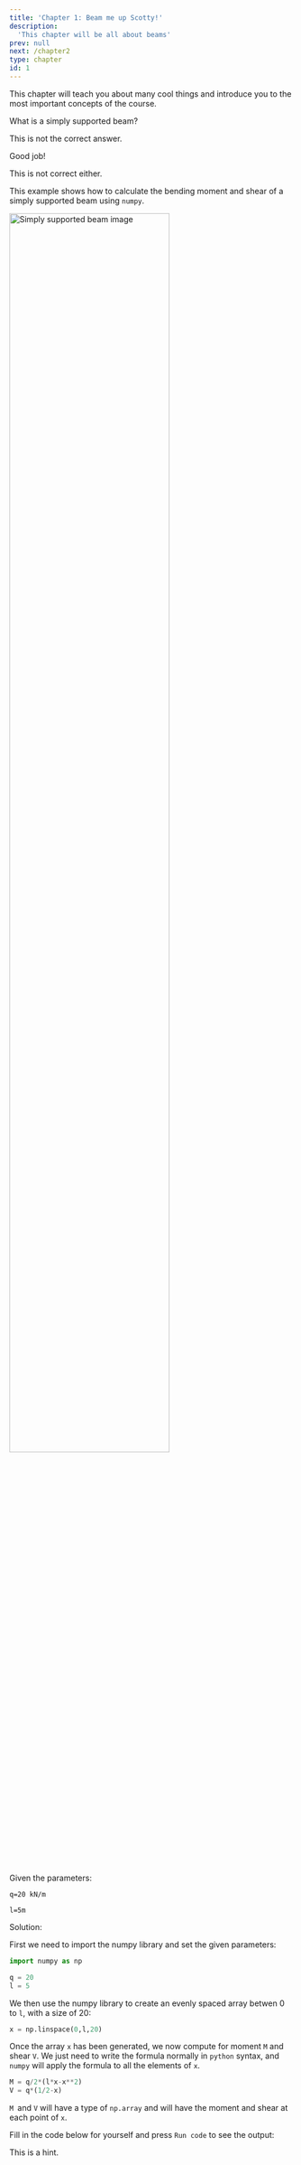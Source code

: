 ```yaml
---
title: 'Chapter 1: Beam me up Scotty!'
description:
  'This chapter will be all about beams'
prev: null
next: /chapter2
type: chapter
id: 1
---
```


<exercise id="1" title="Introduction" type="slides,video">

<slides source="chapter1_01_introduction" start="0:09" end="4:30">
</slides>
This chapter will teach you about many cool things and introduce you to the
  most important concepts of the course.
</exercise>

<exercise id="2" title="Quiz 1">

What is a simply supported beam?

<choice>
<opt text="A beam where the end portion extends beyond the support.">

This is not the correct answer.

</opt>

<opt text="Beam rests on two supports and is free to move horizontally." correct="true">

Good job!

</opt>

<opt text="a rigid structural element that is supported at one end and free at the other">

This is not correct either.

</opt>
</choice>

</exercise>

<exercise id="3" title="Calculating internal forces of a simply supported beam">

This example shows how to calculate the bending moment and shear of a simply supported beam using `numpy`.

<img src="/beam_example1.png" alt="Simply supported beam image" width="75%">

Given the parameters:

`q=20 kN/m`

`l=5m`

Solution:

First we need to import the numpy library and set the given parameters:

``` python
import numpy as np

q = 20
l = 5
```

We then use the numpy library to create an evenly spaced array betwen 0 to `l`, with a size of 20:

```python
x = np.linspace(0,l,20)
```

Once the array `x` has been generated, we now compute for moment `M` and shear `V`. We just need to write the formula normally in `python` syntax, and `numpy` will apply the formula to all the elements of `x`.

```python
M = q/2*(l*x-x**2)
V = q*(1/2-x)
```

`M `and `V` will have a type of `np.array` and will have the moment and shear at each point of `x`.

Fill in  the code below for yourself and press `Run code` to see the output:

<codeblock id="01_03">

This is a hint.

</codeblock>

</exercise>
